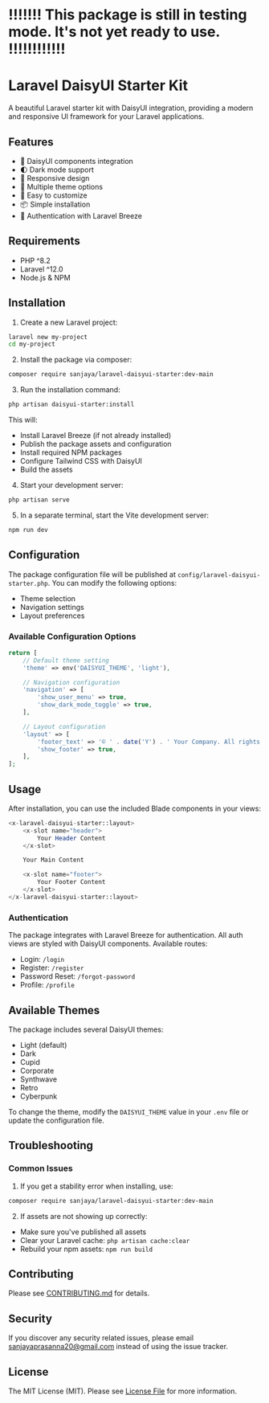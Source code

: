 # !!!!!!! This package is still in testing mode. It's not yet ready to use. !!!!!!!!!!!!

# Laravel DaisyUI Starter Kit

A beautiful Laravel starter kit with DaisyUI integration, providing a modern and responsive UI framework for your Laravel applications.

## Features

- 🎨 DaisyUI components integration
- 🌓 Dark mode support
- 📱 Responsive design
- 🎯 Multiple theme options
- 🚀 Easy to customize
- 📦 Simple installation
- 🔐 Authentication with Laravel Breeze

## Requirements

- PHP ^8.2
- Laravel ^12.0
- Node.js & NPM

## Installation

1. Create a new Laravel project:
```bash
laravel new my-project
cd my-project
```

2. Install the package via composer:
```bash
composer require sanjaya/laravel-daisyui-starter:dev-main
```

3. Run the installation command:
```bash
php artisan daisyui-starter:install
```

This will:
- Install Laravel Breeze (if not already installed)
- Publish the package assets and configuration
- Install required NPM packages
- Configure Tailwind CSS with DaisyUI
- Build the assets

4. Start your development server:
```bash
php artisan serve
```

5. In a separate terminal, start the Vite development server:
```bash
npm run dev
```

## Configuration

The package configuration file will be published at `config/laravel-daisyui-starter.php`. You can modify the following options:

- Theme selection
- Navigation settings
- Layout preferences

### Available Configuration Options

```php
return [
    // Default theme setting
    'theme' => env('DAISYUI_THEME', 'light'),

    // Navigation configuration
    'navigation' => [
        'show_user_menu' => true,
        'show_dark_mode_toggle' => true,
    ],

    // Layout configuration
    'layout' => [
        'footer_text' => '© ' . date('Y') . ' Your Company. All rights reserved.',
        'show_footer' => true,
    ],
];
```

## Usage

After installation, you can use the included Blade components in your views:

```php
<x-laravel-daisyui-starter::layout>
    <x-slot name="header">
        Your Header Content
    </x-slot>

    Your Main Content

    <x-slot name="footer">
        Your Footer Content
    </x-slot>
</x-laravel-daisyui-starter::layout>
```

### Authentication

The package integrates with Laravel Breeze for authentication. All auth views are styled with DaisyUI components. Available routes:

- Login: `/login`
- Register: `/register`
- Password Reset: `/forgot-password`
- Profile: `/profile`

## Available Themes

The package includes several DaisyUI themes:

- Light (default)
- Dark
- Cupid
- Corporate
- Synthwave
- Retro
- Cyberpunk

To change the theme, modify the `DAISYUI_THEME` value in your `.env` file or update the configuration file.

## Troubleshooting

### Common Issues

1. If you get a stability error when installing, use:
```bash
composer require sanjaya/laravel-daisyui-starter:dev-main
```

2. If assets are not showing up correctly:
- Make sure you've published all assets
- Clear your Laravel cache: `php artisan cache:clear`
- Rebuild your npm assets: `npm run build`

## Contributing

Please see [CONTRIBUTING.md](CONTRIBUTING.md) for details.

## Security

If you discover any security related issues, please email sanjayaprasanna20@gmail.com instead of using the issue tracker.

## License

The MIT License (MIT). Please see [License File](LICENSE.md) for more information.